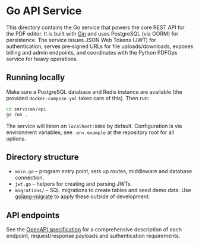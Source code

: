 # Go API Service

This directory contains the Go service that powers the core REST API for the PDF editor.  It is built with [Gin](https://gin-gonic.com/) and uses PostgreSQL (via GORM) for persistence.  The service issues JSON Web Tokens (JWT) for authentication, serves pre‑signed URLs for file uploads/downloads, exposes billing and admin endpoints, and coordinates with the Python PDFOps service for heavy operations.

## Running locally

Make sure a PostgreSQL database and Redis instance are available (the provided `docker-compose.yml` takes care of this).  Then run:

```sh
cd services/api
go run .
```

The service will listen on `localhost:8080` by default.  Configuration is via environment variables; see `.env.example` at the repository root for all options.

## Directory structure

- `main.go` – program entry point, sets up routes, middleware and database connection.
- `jwt.go` – helpers for creating and parsing JWTs.
- `migrations/` – SQL migrations to create tables and seed demo data.  Use [golang-migrate](https://github.com/golang-migrate/migrate) to apply these outside of development.

## API endpoints

See the [OpenAPI specification](../../packages/shared/openapi.yaml) for a comprehensive description of each endpoint, request/response payloads and authentication requirements.
